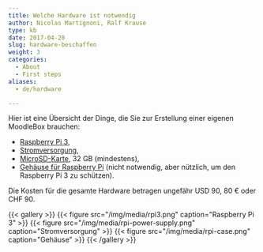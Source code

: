 ```yaml
---
title: Welche Hardware ist notwendig
author: Nicolas Martignoni, Ralf Krause
type: kb
date: 2017-04-20
slug: hardware-beschaffen
weight: 3
categories:
  - About
  - First steps
aliases:
  - de/hardware

---
```

Hier ist eine Übersicht der Dinge, die Sie zur Erstellung einer eigenen MoodleBox brauchen:

  * [Raspberry Pi 3][1],
  * [Stromversorgung][2],
  * [MicroSD-Karte][3], 32 GB (mindestens),
  * [Gehäuse für Raspberry Pi][4] (nicht notwendig, aber nützlich, um den Raspberry Pi 3 zu schützen).

Die Kosten für die gesamte Hardware betragen ungefähr USD 90, 80 € oder CHF 90.

{{< gallery >}}
{{< figure src="/img/media/rpi3.png" caption="Raspberry Pi 3" >}}
{{< figure src="/img/media/rpi-power-supply.png" caption="Stromversorgung" >}}
{{< figure src="/img/media/rpi-case.png" caption="Gehäuse" >}}
{{< /gallery >}}

 [1]: https://www.raspberrypi.org/products/raspberry-pi-3-model-b/
 [2]: https://www.raspberrypi.org/products/universal-power-supply/
 [3]: http://thewirecutter.com/reviews/best-microsd-card/
 [4]: https://www.raspberrypi.org/products/raspberry-pi-3-case/
